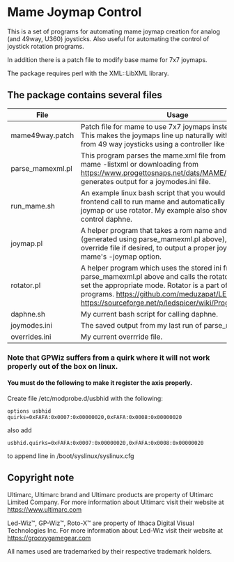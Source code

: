 # Mame Joymap Control

This is a set of programs for automating mame joymap creation for analog (and 49way, U360) joysticks. Also useful for automating the control of joystick rotation programs.

In addition there is a patch file to modify base mame for 7x7 joymaps.

The package requires perl with the XML::LibXML library.

## The package contains several files

| File | Usage |
| ---- | ----- |
| mame49way.patch | Patch file for mame to use 7x7 joymaps instead of 9x9. This makes the joymaps line up naturally with the output from 49 way joysticks using a controller like the GPWiz49. |
| parse_mamexml.pl | This program parses the mame.xml file from either running mame -listxml or downloading from https://www.progettosnaps.net/dats/MAME/ and generates output for a joymodes.ini file. |
| run_mame.sh | An example linux bash script that you would have your frontend call to run mame and automatically set the joymap or use rotator. My example also shows how to control daphne. | 
| joymap.pl | A helper program that takes a rom name and an ini file (generated using parse_mamexml.pl above), as well as an override file if desired, to output a proper joymap for mame's -joymap option. |
| rotator.pl | A helper program which uses the stored ini from parse_mamexml.pl above and calls the rotator program to set the appropriate mode. Rotator is a part of the ledspicer programs. https://github.com/meduzapat/LEDSpicer https://sourceforge.net/p/ledspicer/wiki/Programs/#rotator |
| daphne.sh | My current bash script for calling daphne. |
| joymodes.ini	| The saved output from my last run of parse_mamexml.pl |
| overrides.ini	|  My current overrride file. |

### Note that GPWiz suffers from a quirk where it will not work properly out of the box on linux.  
#### You must do the following to make it register the axis properly.

Create file /etc/modprobe.d/usbhid with the following:

```
options usbhid quirks=0xFAFA:0x0007:0x00000020,0xFAFA:0x0008:0x00000020
```

also add 

```
usbhid.quirks=0xFAFA:0x0007:0x00000020,0xFAFA:0x0008:0x00000020
```

to append line in /boot/syslinux/syslinux.cfg

## Copyright note

Ultimarc, Ultimarc brand and Ultimarc products are property of Ultimarc Limited Company.
For more information about Ultimarc visit their website at https://www.ultimarc.com

Led-Wiz™, GP-Wiz™, Roto-X™ are property of Ithaca Digital Visual Technologies Inc.
For more information about Led-Wiz visit their website at https://groovygamegear.com

All names used are trademarked by their respective trademark holders.
